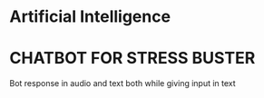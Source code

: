 # Artificial Intelligence
# CHATBOT FOR STRESS BUSTER
Bot response in audio and text both while giving input in text

